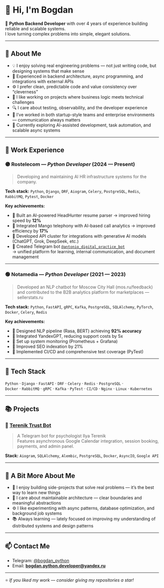 # 👋 Hi, I'm Bogdan

🎯 **Python Backend Developer** with over 4 years of experience building reliable and scalable systems.  
I love turning complex problems into simple, elegant solutions.  

---

## 🧠 About Me

- 💡 I enjoy solving real engineering problems — not just writing code, but designing systems that make sense  
- 🧩 Experienced in backend architecture, async programming, and integrations with external APIs  
- ⚙️ I prefer clean, predictable code and value consistency over “cleverness”  
- 🧠 I like working on projects where business logic meets technical challenges  
- 🔍 I care about testing, observability, and the developer experience  
- 🤝 I’ve worked in both startup-style teams and enterprise environments — communication always matters  
- 🚀 Currently exploring AI-assisted development, task automation, and scalable async systems

___

## 💼 Work Experience

### 🟣 Rostelecom — *Python Developer* (2024 — Present)
> Developing and maintaining AI HR infrastructure systems for the company.

**Tech stack:** `Python`, `Django`, `DRF`, `Aiogram`, `Celery`, `PostgreSQL`, `Redis`, `RabbitMQ`, `Pytest`, `Docker`

**Key achievements:**
- 🔸 Built an AI-powered HeadHunter resume parser → improved hiring speed by **12%**
- 🔸 Integrated Mango telephony with AI-based call analytics → improved efficiency by **17%**
- 🔸 Developed API cluster for integrations with generative AI models (ChatGPT, Grok, DeepSeek, etc.)
- 🔸 Created Telegram bot [`@antonio_digital_practice_bot`](https://t.me/antonio_digital_practice_bot)  
  → unified platform for learning, internal communication, and document management

---

### 🟢 Notamedia — *Python Developer* (2021 — 2023)
> Developed an NLP chatbot for Moscow City Hall (mos.ru/feedback)  
> and contributed to the B2B analytics platform for marketplaces — sellerstats.ru

**Tech stack:** `Python`, `FastAPI`, `gRPC`, `Kafka`, `PostgreSQL`, `SQLAlchemy`, `PyTorch`, `Docker`, `Celery`, `Redis`

**Key achievements:**
- 🔸 Designed NLP pipeline (Rasa, BERT) achieving **92% accuracy**
- 🔸 Integrated YandexGPT, reducing support costs by 5x
- 🔸 Set up system monitoring (Prometheus + Grafana)
- 🔸 Improved SEO indexation by 21%
- 🔸 Implemented CI/CD and comprehensive test coverage (PyTest)

---

## 🧰 Tech Stack

`Python` · `Django` · `FastAPI` · `DRF` · `Celery` · `Redis` · `PostgreSQL` ·  
`Docker` · `RabbitMQ` · `gRPC` · `Kafka` · `PyTest` · `CI/CD` · `Nginx` · `Linux` · `Kubernetes`

---

## 📚 Projects

### 🧩 [Terenik Trust Bot](https://github.com/your-repo-link)
> A Telegram bot for psychologist Ilya Terenik  
> Features asynchronous Google Calendar integration, session booking, payments, and admin panel.

**Stack:** `Aiogram`, `SQLAlchemy`, `Alembic`, `PostgreSQL`, `Docker`, `AsyncIO`, `Google API`

---

## 🌱 A Bit More About Me

- 🧩 I enjoy building side-projects that solve real problems — it’s the best way to learn new things  
- 🧱 I care about maintainable architecture — clear boundaries and meaningful abstractions  
- ⚙️ I like experimenting with async patterns, database optimization, and background job systems  
- 📚 Always learning — lately focused on improving my understanding of distributed systems and design patterns  


 ___

## 📫 Contact Me

- Telegram: [@bogdan_python](https://t.me/bogdan_python)  
- Email: **bogdan.python.developer@yandex.ru**  

---

⭐️ *If you liked my work — consider giving my repositories a star!*
